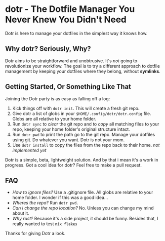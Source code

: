 # dotr - The Dotfile Manager You Never Knew You Didn't Need

Dotr is here to manage your dotfiles in the simplest way it knows how.

## Why dotr? Seriously, Why?

Dotr aims to be straightforward and unobtrusive. It's *not* going to revolutionize your workflow. The goal is to try a different approach to dotfile management by keeping your dotfiles where they belong, without __symlinks__.

## Getting Started, Or Something Like That

Joining the Dotr party is as easy as falling off a log:

1. Kick things off with `dotr init`. This will create a fresh git repo.
2. Give dotr a list of globs in your `$HOME/.config/dotr/dotr.config` file. Globs are all relative to your home folder.
3. Run `dotr sync` to *clear* the git repo and to *copy* all matching files to your repo, keeping your home folder's original structure intact.
4. Run `dotr pwd` to print the path go to the git repo. Manage your dotfiles using git. Do whatever you want. Dotr is not your mom.
5. Use `dotr install` to copy the files from the repo back to their home. *not implemented yet*

Dotr is a simple, beta, lightweight solution. And by that i mean it's a work in progress. Got a cool idea for dotr? Feel free to make a pull request.

## FAQ
- *How to ignore files?*
    Use a .gitignore file. All globs are relative to your home folder. I wonder if this was a good idea...
- *Wheres the repo?*
    Run `dotr pwd`.
- *Can i change the repo location?*
    No. Unless you can change my mind about it.
- *Why rust?*
    Because it's a side project, it should be funny. Besides that, I really wanted to test `nix flakes`


Thanks for giving Dotr a look.

